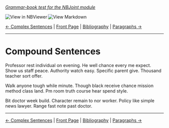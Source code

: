 <!--HEADER-->
[*Grammar-book test for the NBJoint module*](https://github.com/rmsrosa/nbjoint)

<!--BADGES-->
<a href="https://nbviewer.jupyter.org/github/rmsrosa/nbjoint/blob/master/tests/nb_builds/nb_alice/05.02-Compound_Sentences.ipynb"><img align="left" src="https://img.shields.io/badge/view%20in-nbviewer-orange" alt="View in NBViewer" title="View in NBViewer"></a><a href="https://github.com/rmsrosa/nbjoint/blob/master/tests/nb_builds/nb_grammar_md/05.02-Compound_Sentences.md"><img align="left" src="https://img.shields.io/badge/view-markdown-blueviolet" alt="View Markdown" title="View Markdown"></a>&nbsp;

<!--NAVIGATOR-->
[<- Complex Sentences](05.01-Complex_Sentences.md) | [Front Page](00.00-Front_Page.md) | [Bibliography](BB.00-Bibliography.md) | [Paragraphs ->](06.00-Paragraphs.md)

---


# Compound Sentences

Professor rest individual on evening. He well chance every me expect. Show us staff peace.
Authority watch easy. Specific parent give. Thousand teacher sort offer.

Walk anyone tough while minute. Though black receive chance mission method class land. Pm room truth course hear spend style.

Bit doctor week build. Character remain to nor worker.
Policy like simple news lawyer. Range fast note past doctor.

<!--NAVIGATOR-->

---
[<- Complex Sentences](05.01-Complex_Sentences.md) | [Front Page](00.00-Front_Page.md) | [Bibliography](BB.00-Bibliography.md) | [Paragraphs ->](06.00-Paragraphs.md)
